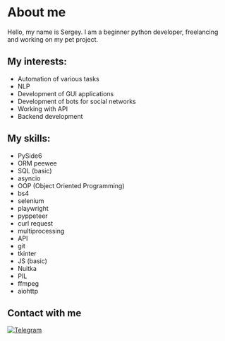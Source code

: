 # About me
Hello, my name is Sergey.
I am a beginner python developer, freelancing and working on my pet project.

## My interests:
- Automation of various tasks
- NLP
- Development of GUI applications
- Development of bots for social networks
- Working with API
- Backend development

## My skills:
- PySide6
- ORM peewee
- SQL (basic)
- asyncio
- OOP (Object Oriented Programming)
- bs4
- selenium
- playwright
- pyppeteer
- curl request
- multiprocessing
- API 
- git
- tkinter
- JS (basic)
- Nuitka
- PIL
- ffmpeg
- aiohttp

## Contact with me
[![Telegram](https://img.icons8.com/fluency/1x/telegram-app.png)](http://t.me/usernameBINGO)
